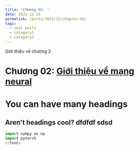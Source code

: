 ```yaml
---
title: 'Chương 02: '
date: 2022-12-25
permalink: /posts/2022/12/chapter-02/
tags:
  - cool posts
  - category1
  - category2
---
```


Giới thiệu về chương 2

Chương 02: [Giới thiệu về mạng neural](/posts/2022/12/chapter-02/)
======


You can have many headings
======

Aren't headings cool? dfdfdf sdsd
------

```python <font size="3">
import nympy as np
import pytorch 
</font>
```

